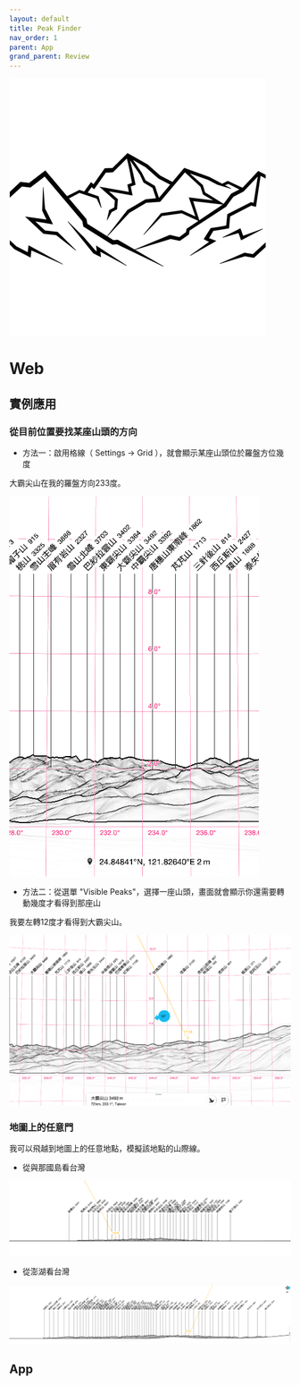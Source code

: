 ```yaml
---
layout: default
title: Peak Finder
nav_order: 1
parent: App
grand_parent: Review
---
```

[![Peak Finder](./PeakFinder/460x0w.png)](https://www.peakfinder.org/)

# Web
## 實例應用

### 從目前位置要找某座山頭的方向

- 方法一：啟用格線（ Settings -> Grid ），就會顯示某座山頭位於羅盤方位幾度

大霸尖山在我的羅盤方向233度。

![大霸尖山](./PeakFinder/大霸尖山1.png)

- 方法二：從選單 "Visible Peaks"，選擇一座山頭，畫面就會顯示你還需要轉動幾度才看得到那座山

我要左轉12度才看得到大霸尖山。

![大霸尖山](./PeakFinder/大霸尖山2.png)

### 地圖上的任意門

我可以飛越到地圖上的任意地點，模擬該地點的山際線。

- 從與那國島看台灣

![從與那國島看台灣](./PeakFinder/從與那國島看台灣.png)

- 從澎湖看台灣

![從澎湖看台灣](./PeakFinder/從澎湖看台灣.png)

## App
